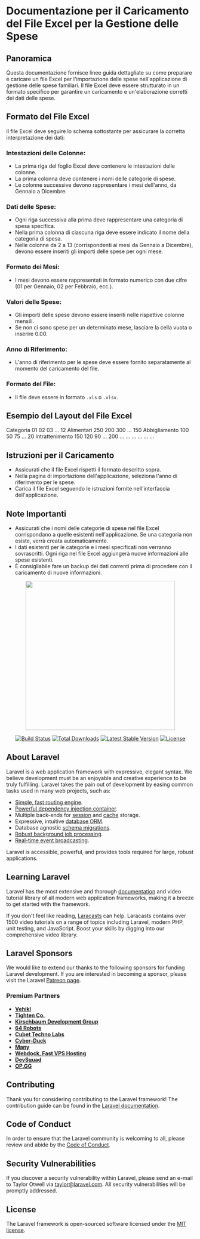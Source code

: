 
# Documentazione per il Caricamento del File Excel per la Gestione delle Spese

## Panoramica
Questa documentazione fornisce linee guida dettagliate su come preparare e caricare un file Excel per l'importazione delle spese nell'applicazione di gestione delle spese familiari. Il file Excel deve essere strutturato in un formato specifico per garantire un caricamento e un'elaborazione corretti dei dati delle spese.

## Formato del File Excel
Il file Excel deve seguire lo schema sottostante per assicurare la corretta interpretazione dei dati:

### Intestazioni delle Colonne:
- La prima riga del foglio Excel deve contenere le intestazioni delle colonne.
- La prima colonna deve contenere i nomi delle categorie di spese.
- Le colonne successive devono rappresentare i mesi dell'anno, da Gennaio a Dicembre.

### Dati delle Spese:
- Ogni riga successiva alla prima deve rappresentare una categoria di spesa specifica.
- Nella prima colonna di ciascuna riga deve essere indicato il nome della categoria di spesa.
- Nelle colonne da 2 a 13 (corrispondenti ai mesi da Gennaio a Dicembre), devono essere inseriti gli importi delle spese per ogni mese.

### Formato dei Mesi:
- I mesi devono essere rappresentati in formato numerico con due cifre (01 per Gennaio, 02 per Febbraio, ecc.).

### Valori delle Spese:
- Gli importi delle spese devono essere inseriti nelle rispettive colonne mensili.
- Se non ci sono spese per un determinato mese, lasciare la cella vuota o inserire 0.00.

### Anno di Riferimento:
- L'anno di riferimento per le spese deve essere fornito separatamente al momento del caricamento del file.

### Formato del File:
- Il file deve essere in formato `.xls` o `.xlsx`.

## Esempio del Layout del File Excel
Categoria	01	02	03	...	12
Alimentari	250	200	300	...	150
Abbigliamento	100	50	75	...	20
Intrattenimento	150	120	90	...	200
...	...	...	...	...	...


## Istruzioni per il Caricamento

- Assicurati che il file Excel rispetti il formato descritto sopra.
- Nella pagina di importazione dell'applicazione, seleziona l'anno di riferimento per le spese.
- Carica il file Excel seguendo le istruzioni fornite nell'interfaccia dell'applicazione.

## Note Importanti

- Assicurati che i nomi delle categorie di spese nel file Excel corrispondano a quelle esistenti nell'applicazione. Se una categoria non esiste, verrà creata automaticamente.
- I dati esistenti per le categorie e i mesi specificati non verranno sovrascritti. Ogni riga nel file Excel aggiungerà nuove informazioni alle spese esistenti.
- È consigliabile fare un backup dei dati correnti prima di procedere con il caricamento di nuove informazioni.


<p align="center"><a href="https://laravel.com" target="_blank"><img src="https://raw.githubusercontent.com/laravel/art/master/logo-lockup/5%20SVG/2%20CMYK/1%20Full%20Color/laravel-logolockup-cmyk-red.svg" width="400"></a></p>

<p align="center">
<a href="https://travis-ci.org/laravel/framework"><img src="https://travis-ci.org/laravel/framework.svg" alt="Build Status"></a>
<a href="https://packagist.org/packages/laravel/framework"><img src="https://poser.pugx.org/laravel/framework/d/total.svg" alt="Total Downloads"></a>
<a href="https://packagist.org/packages/laravel/framework"><img src="https://poser.pugx.org/laravel/framework/v/stable.svg" alt="Latest Stable Version"></a>
<a href="https://packagist.org/packages/laravel/framework"><img src="https://poser.pugx.org/laravel/framework/license.svg" alt="License"></a>
</p>

## About Laravel

Laravel is a web application framework with expressive, elegant syntax. We believe development must be an enjoyable and creative experience to be truly fulfilling. Laravel takes the pain out of development by easing common tasks used in many web projects, such as:

- [Simple, fast routing engine](https://laravel.com/docs/routing).
- [Powerful dependency injection container](https://laravel.com/docs/container).
- Multiple back-ends for [session](https://laravel.com/docs/session) and [cache](https://laravel.com/docs/cache) storage.
- Expressive, intuitive [database ORM](https://laravel.com/docs/eloquent).
- Database agnostic [schema migrations](https://laravel.com/docs/migrations).
- [Robust background job processing](https://laravel.com/docs/queues).
- [Real-time event broadcasting](https://laravel.com/docs/broadcasting).

Laravel is accessible, powerful, and provides tools required for large, robust applications.

## Learning Laravel

Laravel has the most extensive and thorough [documentation](https://laravel.com/docs) and video tutorial library of all modern web application frameworks, making it a breeze to get started with the framework.

If you don't feel like reading, [Laracasts](https://laracasts.com) can help. Laracasts contains over 1500 video tutorials on a range of topics including Laravel, modern PHP, unit testing, and JavaScript. Boost your skills by digging into our comprehensive video library.

## Laravel Sponsors

We would like to extend our thanks to the following sponsors for funding Laravel development. If you are interested in becoming a sponsor, please visit the Laravel [Patreon page](https://patreon.com/taylorotwell).

### Premium Partners

- **[Vehikl](https://vehikl.com/)**
- **[Tighten Co.](https://tighten.co)**
- **[Kirschbaum Development Group](https://kirschbaumdevelopment.com)**
- **[64 Robots](https://64robots.com)**
- **[Cubet Techno Labs](https://cubettech.com)**
- **[Cyber-Duck](https://cyber-duck.co.uk)**
- **[Many](https://www.many.co.uk)**
- **[Webdock, Fast VPS Hosting](https://www.webdock.io/en)**
- **[DevSquad](https://devsquad.com)**
- **[OP.GG](https://op.gg)**

## Contributing

Thank you for considering contributing to the Laravel framework! The contribution guide can be found in the [Laravel documentation](https://laravel.com/docs/contributions).

## Code of Conduct

In order to ensure that the Laravel community is welcoming to all, please review and abide by the [Code of Conduct](https://laravel.com/docs/contributions#code-of-conduct).

## Security Vulnerabilities

If you discover a security vulnerability within Laravel, please send an e-mail to Taylor Otwell via [taylor@laravel.com](mailto:taylor@laravel.com). All security vulnerabilities will be promptly addressed.

## License

The Laravel framework is open-sourced software licensed under the [MIT license](https://opensource.org/licenses/MIT).
